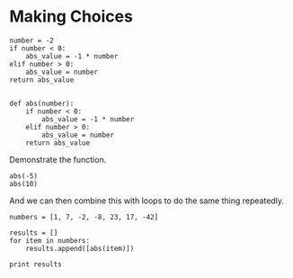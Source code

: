 Making Choices
==============

    number = -2
    if number < 0:
        abs_value = -1 * number
    elif number > 0:
        abs_value = number
    return abs_value


    def abs(number):
        if number < 0:
            abs_value = -1 * number
        elif number > 0:
            abs_value = number
        return abs_value

Demonstrate the function.

    abs(-5)
    abs(10)

And we can then combine this with loops to do the same thing repeatedly.

    numbers = [1, 7, -2, -8, 23, 17, -42]

    results = []
    for item in numbers:
        results.append([abs(item)])

    print results